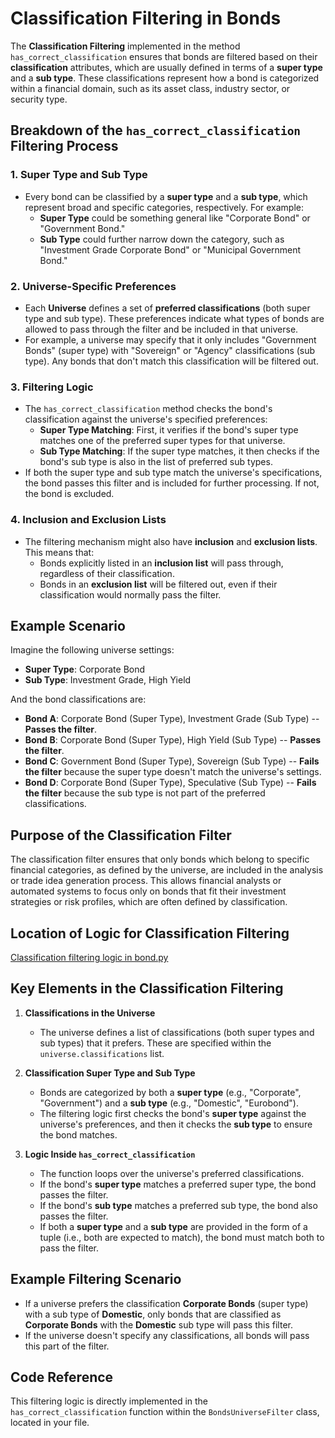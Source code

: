# Classification Filtering in Bonds

The **Classification Filtering** implemented in the method `has_correct_classification` ensures that bonds are filtered based on their **classification** attributes, which are usually defined in terms of a **super type** and a **sub type**. These classifications represent how a bond is categorized within a financial domain, such as its asset class, industry sector, or security type.

## Breakdown of the `has_correct_classification` Filtering Process

### 1. **Super Type and Sub Type**

- Every bond can be classified by a **super type** and a **sub type**, which represent broad and specific categories, respectively. For example:
    - **Super Type** could be something general like "Corporate Bond" or "Government Bond."
    - **Sub Type** could further narrow down the category, such as "Investment Grade Corporate Bond" or "Municipal Government Bond."

### 2. **Universe-Specific Preferences**

- Each **Universe** defines a set of **preferred classifications** (both super type and sub type). These preferences indicate what types of bonds are allowed to pass through the filter and be included in that universe.
- For example, a universe may specify that it only includes "Government Bonds" (super type) with "Sovereign" or "Agency" classifications (sub type). Any bonds that don't match this classification will be filtered out.

### 3. **Filtering Logic**

- The `has_correct_classification` method checks the bond's classification against the universe's specified preferences:
    - **Super Type Matching**: First, it verifies if the bond's super type matches one of the preferred super types for that universe.
    - **Sub Type Matching**: If the super type matches, it then checks if the bond's sub type is also in the list of preferred sub types.
- If both the super type and sub type match the universe's specifications, the bond passes this filter and is included for further processing. If not, the bond is excluded.

### 4. **Inclusion and Exclusion Lists**

- The filtering mechanism might also have **inclusion** and **exclusion lists**. This means that:
    - Bonds explicitly listed in an **inclusion list** will pass through, regardless of their classification.
    - Bonds in an **exclusion list** will be filtered out, even if their classification would normally pass the filter.

## Example Scenario

Imagine the following universe settings:

- **Super Type**: Corporate Bond
- **Sub Type**: Investment Grade, High Yield

And the bond classifications are:

- **Bond A**: Corporate Bond (Super Type), Investment Grade (Sub Type) -- **Passes the filter**.
- **Bond B**: Corporate Bond (Super Type), High Yield (Sub Type) -- **Passes the filter**.
- **Bond C**: Government Bond (Super Type), Sovereign (Sub Type) -- **Fails the filter** because the super type doesn't match the universe's settings.
- **Bond D**: Corporate Bond (Super Type), Speculative (Sub Type) -- **Fails the filter** because the sub type is not part of the preferred classifications.

## Purpose of the Classification Filter

The classification filter ensures that only bonds which belong to specific financial categories, as defined by the universe, are included in the analysis or trade idea generation process. This allows financial analysts or automated systems to focus only on bonds that fit their investment strategies or risk profiles, which are often defined by classification.

## Location of Logic for Classification Filtering

[Classification filtering logic in bond.py](https://gitlab.com/katanalabs/katana/-/blob/master/pipelines/generate/domain/bond.py)

## Key Elements in the Classification Filtering

1. **Classifications in the Universe**

     - The universe defines a list of classifications (both super types and sub types) that it prefers. These are specified within the `universe.classifications` list.

2. **Classification Super Type and Sub Type**

     - Bonds are categorized by both a **super type** (e.g., "Corporate", "Government") and a **sub type** (e.g., "Domestic", "Eurobond").
     - The filtering logic first checks the bond's **super type** against the universe's preferences, and then it checks the **sub type** to ensure the bond matches.

3. **Logic Inside `has_correct_classification`**

     - The function loops over the universe's preferred classifications.
     - If the bond's **super type** matches a preferred super type, the bond passes the filter.
     - If the bond's **sub type** matches a preferred sub type, the bond also passes the filter.
     - If both a **super type** and a **sub type** are provided in the form of a tuple (i.e., both are expected to match), the bond must match both to pass the filter.

## Example Filtering Scenario

- If a universe prefers the classification **Corporate Bonds** (super type) with a sub type of **Domestic**, only bonds that are classified as **Corporate Bonds** with the **Domestic** sub type will pass this filter.
- If the universe doesn't specify any classifications, all bonds will pass this part of the filter.

## Code Reference

This filtering logic is directly implemented in the `has_correct_classification` function within the `BondsUniverseFilter` class, located in your file.
```
